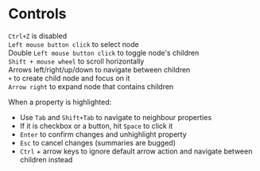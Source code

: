 # Controls
`Ctrl+Z` is disabled  
`Left mouse button click` to select node  
Double `Left mouse button click` to toggle node's children  
`Shift + mouse wheel` to scroll horizontally  
Arrows left/right/up/down to navigate between children  
`+` to create child node and focus on it  
`Arrow right` to expand node that contains children

When a property is highlighted:
* Use `Tab` and `Shift+Tab` to navigate to neighbour properties
* If it is checkbox or a button, hit `Space` to click it
* `Enter` to confirm changes and unhighlight property
* `Esc` to cancel changes (summaries are bugged)
* `Ctrl` + arrow keys to ignore default arrow action and navigate between children instead